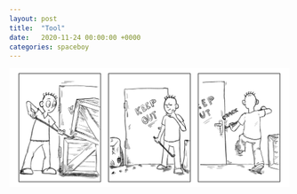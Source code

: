 ```yaml
---
layout: post
title:  "Tool"
date:   2020-11-24 00:00:00 +0000
categories: spaceboy
---
```


[![Tool](spaceboy/10%20-%20tool.png)](spaceboy/10%20-%20tool.png)

